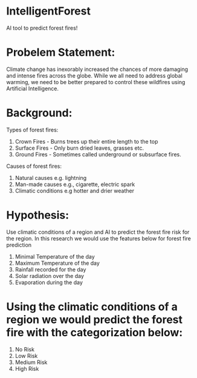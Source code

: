 # IntelligentForest
AI tool to predict forest fires! 

# Probelem Statement: 
Climate change has inexorably increased the chances of more damaging and intense fires across the globe. While we all need to address global warming, we need to be better prepared to control these wildfires using Artificial Intelligence.

# Background: 
Types of forest fires: 
1. Crown Fires - Burns trees up their entire length to the top
2. Surface Fires - Only burn dried leaves, grasses etc.
3. Ground Fires - Sometimes called underground or subsurface fires.

Causes of forest fires: 
1. Natural causes e.g. lightning
2. Man-made causes e.g., cigarette, electric spark
3. Climatic conditions e.g hotter and drier weather

# Hypothesis: 
Use climatic conditions of a region and AI to predict the forest fire risk for the region. In this research we would use the features below for forest fire prediction
1. Minimal Temperature of the day
2. Maximum Temperature of the day
3. Rainfall recorded for the day
4. Solar radiation over the day
5. Evaporation during the day

# Using the climatic conditions of a region we would predict the forest fire with the categorization below:
1. No Risk
2. Low Risk
3. Medium Risk
4. High Risk


